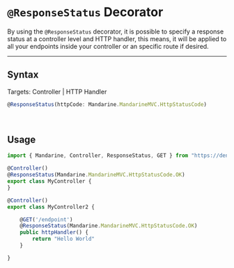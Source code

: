# `@ResponseStatus` Decorator
By using the `@ResponseStatus` decorator, it is possible to specify a response status at a controller level and HTTP handler, this means, it will be applied to all your endpoints inside your controller or an specific route if desired.

----

## Syntax
Targets: Controller | HTTP Handler
```typescript
@ResponseStatus(httpCode: Mandarine.MandarineMVC.HttpStatusCode)
```

&nbsp;

## Usage

```typescript
import { Mandarine, Controller, ResponseStatus, GET } from "https://deno.land/x/mandarinets@v2.1.5/mod.ts";

@Controller()
@ResponseStatus(Mandarine.MandarineMVC.HttpStatusCode.OK)
export class MyController {
}

@Controller()
export class MyController2 {

    @GET('/endpoint')
    @ResponseStatus(Mandarine.MandarineMVC.HttpStatusCode.OK)
    public httpHandler() {
        return "Hello World"
    }

}
```
